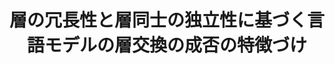 ---
title: 層の冗長性と層同士の独立性に基づく言語モデルの層交換の成否の特徴づけ
layout: post
has_content: false
venue: "Proceedings of the Thirty-first Annual Meeting of the Association for Natural Language Processing (NLP 2025)"
authors:
  - "小林春斗"
  - "原知正"
  - "鴨田豪"
  - "横井祥"
year: 2025
month: 3
rank: 0
links:
  - name: "Conference"
    url: "https://www.anlp.jp/nlp2025/"
    type: "normal"
  - name: "Paper"
    url: "https://www.anlp.jp/proceedings/annual_meeting/2025/pdf_dir/A5-1.pdf"
    type: "normal"
---